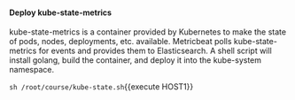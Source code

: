 #### Deploy kube-state-metrics

kube-state-metrics is a container provided by Kubernetes to make the state of pods, nodes, deployments, etc. available.  Metricbeat polls kube-state-metrics for events and provides them to Elasticsearch. A shell script will install golang, build the container, and deploy it into the kube-system namespace.

`sh /root/course/kube-state.sh`{{execute HOST1}}

